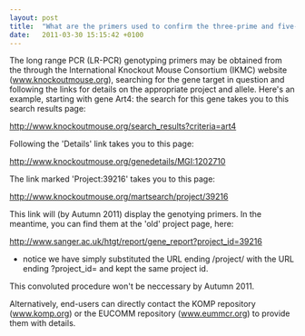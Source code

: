 ```yaml
---
layout: post
title:  "What are the primers used to confirm the three-prime and five-prime homology arms for MGP mutants?"
date:   2011-03-30 15:15:42 +0100
---
```


The long range PCR (LR-PCR) genotyping primers may be obtained from the through the International Knockout Mouse Consortium (IKMC) website (www.knockoutmouse.org), searching for the gene target in question and following the links for details on the appropriate project and allele.
Here's an example, starting with gene Art4: the search for this gene takes you to this search results page:

http://www.knockoutmouse.org/search_results?criteria=art4

Following the 'Details' link takes you to this page:

http://www.knockoutmouse.org/genedetails/MGI:1202710

The link marked 'Project:39216' takes you to this page:

http://www.knockoutmouse.org/martsearch/project/39216

This link will (by Autumn 2011) display the genotying primers. In the meantime, you can find them at the 'old' project page, here:

http://www.sanger.ac.uk/htgt/report/gene_report?project_id=39216

- notice we have simply substituted the URL ending /project/ with the URL ending ?project_id= and kept the same project id.

This convoluted procedure won't be neccessary by Autumn 2011. 

Alternatively, end-users can directly contact the KOMP repository (www.komp.org) or the EUCOMM repository (www.eummcr.org) to provide them with details.